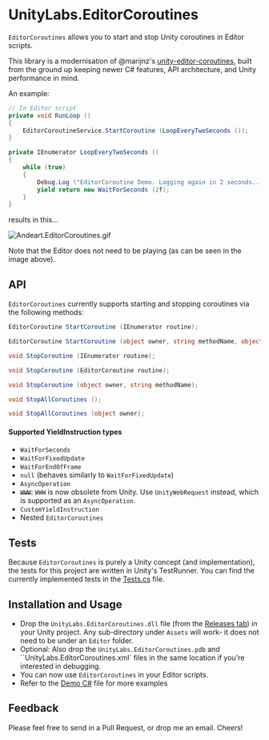 # UnityLabs.EditorCoroutines

`EditorCoroutines` allows you to start and stop Unity coroutines in Editor scripts.

This library is a modernisation of @marijnz's [unity-editor-coroutines](https://github.com/marijnz/unity-editor-coroutines), built from the ground up keeping newer C# features, API architecture, and Unity performance in mind.

An example:
```csharp
// In Editor script
private void RunLoop ()
{
    EditorCoroutineService.StartCoroutine (LoopEveryTwoSeconds ());
}

private IEnumerator LoopEveryTwoSeconds ()
{
    while (true)
    {
        Debug.Log ("EditorCoroutine Demo. Logging again in 2 seconds...");
        yield return new WaitForSeconds (2f);
    }
}

```
results in this...

![Andeart.EditorCoroutines.gif](https://user-images.githubusercontent.com/6226493/52686751-f8609f80-2f03-11e9-8144-207171ecc2ed.gif)

 Note that the Editor does not need to be playing (as can be seen in the image above).
 
 ## API
 
 `EditorCoroutines` currently supports starting and stopping coroutines via the following methods:
 ```csharp
EditorCoroutine StartCoroutine (IEnumerator routine);

EditorCoroutine StartCoroutine (object owner, string methodName, object[] methodArgs = null);

void StopCoroutine (IEnumerator routine);

void StopCoroutine (EditorCoroutine routine);

void StopCoroutine (object owner, string methodName);

void StopAllCoroutines ();

void StopAllCoroutines (object owner);
 ```
 
 #### Supported YieldInstruction types
 - `WaitForSeconds`
 - `WaitForFixedUpdate`
 - `WaitForEndOfFrame`
 - `null` (behaves similarly to `WaitForFixedUpdate`)
 - `AsyncOperation`
 - ~~`WWW`~~: `WWW` is now obsolete from Unity. Use `UnityWebRequest` instead, which is supported as an `AsyncOperation`.
 - `CustomYieldInstruction`
 - Nested `EditorCoroutines`

 ## Tests

 Because `EditorCoroutines` is purely a Unity concept (and implementation), the tests for this project are written in Unity's TestRunner.
 You can find the currently implemented tests in the [Tests.cs](https://github.com/andeart/UnityLabs.EditorCoroutines/tree/master/Demo/Assets/Editor/Tests) file.
 
## Installation and Usage
* Drop the `UnityLabs.EditorCoroutines.dll` file (from the [Releases tab](https://github.com/andeart/UnityLabs.EditorCoroutines/releases)) in your Unity project. Any sub-directory under `Assets` will work- it does not need to be under an `Editor` folder.
* Optional: Also drop the `UnityLabs.EditorCoroutines.pdb` and ``UnityLabs.EditorCoroutines.xml` files in the same location if you're interested in debugging.
* You can now use `EditorCoroutines` in your Editor scripts.
* Refer to the [Demo C#](https://github.com/andeart/UnityLabs.EditorCoroutines/blob/master/Demo/Assets/Editor/Demos/EditorCoroutineDemoWindow.cs) file for more examples

## Feedback
Please feel free to send in a Pull Request, or drop me an email. Cheers!